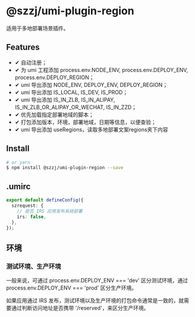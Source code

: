 # @szzj/umi-plugin-region

适用于多地部署场景插件。

## Features

- ✔︎ 自动注册；
- ✔︎ 为 umi 工程添加 process.env.NODE_ENV, process.env.DEPLOY_ENV, process.env.DEPLOY_REGION；
- ✔︎ umi 导出添加 NODE_ENV, DEPLOY_ENV, DEPLOY_REGION；
- ✔︎ umi 导出添加 IS_LOCAL, IS_DEV, IS_PROD；
- ✔︎ umi 导出添加 IS_IN_ZLB, IS_IN_ALIPAY, IS_IN_ZLB_OR_ALIPAY_OR_WECHAT, IS_IN_ZZD；
- ✔︎ 优先加载指定部署地域的脚本；
- ✔︎ 打包添加版本，环境，部署地域，日期等信息，以便查验；
- ✔︎ umi 导出添加 useRegions，读取多地部署文案regions夹下内容

## Install

```bash
# or yarn
$ npm install @szzj/umi-plugin-region --save
```

## .umirc

```ts | pure
export default defineConfig({
  szrequest: {
    // 是否 IRS 应用发布系统部署
    irs: false,
  },
});
```

## 环境

### 测试环境、生产环境

一般来说，可通过 process.env.DEPLOY_ENV === 'dev' 区分测试环境，通过 process.env.DEPLOY_ENV === 'prod' 区分生产环境。

如果应用通过 IRS 发布，测试环境以及生产环境的打包命令通常是一致的，就需要通过判断访问地址是否携带 '/reserved'，来区分生产环境。
